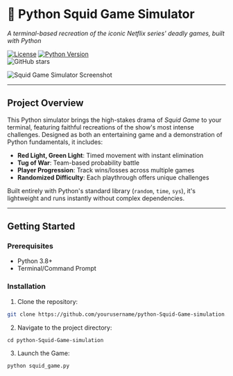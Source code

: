 # 🦑 Python Squid Game Simulator  
*A terminal-based recreation of the iconic Netflix series' deadly games, built with Python*

[![License](https://img.shields.io/badge/License-MIT-blue.svg)](LICENSE) 
[![Python Version](https://img.shields.io/badge/Python-3.8%2B-yellowgreen)](https://www.python.org/)  
![GitHub stars](https://img.shields.io/github/stars/yourusername/python-Squid-Game-simulation?style=social)  

![Squid Game Simulator Screenshot](screenshot.png)  

---

## Project Overview  
This Python simulator brings the high-stakes drama of *Squid Game* to your terminal, featuring faithful recreations of the show's most intense challenges. Designed as both an entertaining game and a demonstration of Python fundamentals, it includes:  

- **Red Light, Green Light**: Timed movement with instant elimination  
- **Tug of War**: Team-based probability battle  
- **Player Progression**: Track wins/losses across multiple games  
- **Randomized Difficulty**: Each playthrough offers unique challenges  

Built entirely with Python's standard library (`random`, `time`, `sys`), it's lightweight and runs instantly without complex dependencies.

---

## Getting Started  

### Prerequisites  
- Python 3.8+  
- Terminal/Command Prompt  

### Installation  
1. Clone the repository:  
```bash
git clone https://github.com/yourusername/python-Squid-Game-simulation.git
```
2.	Navigate to the project directory:
```
cd python-Squid-Game-simulation
```
3.	Launch the Game:
```
python squid_game.py
